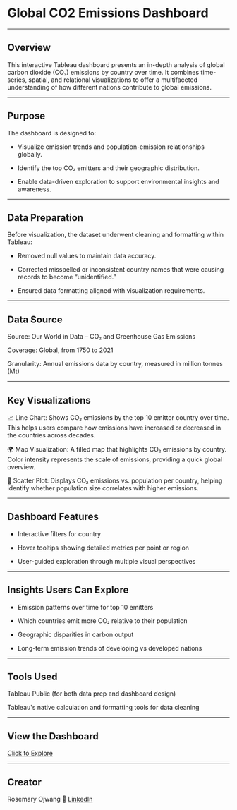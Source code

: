 # Global CO2 Emissions Dashboard

---

## Overview
This interactive Tableau dashboard presents an in-depth analysis of global carbon dioxide (CO₂) emissions by country over time. It combines time-series, spatial, and relational visualizations to offer a multifaceted understanding of how different nations contribute to global emissions.

---

## Purpose
The dashboard is designed to:

- Visualize emission trends and population-emission relationships globally.

- Identify the top CO₂ emitters and their geographic distribution.

- Enable data-driven exploration to support environmental insights and awareness.

---

## Data Preparation
Before visualization, the dataset underwent cleaning and formatting within Tableau:

- Removed null values to maintain data accuracy.

- Corrected misspelled or inconsistent country names that were causing records to become “unidentified.”

- Ensured data formatting aligned with visualization requirements.

---

## Data Source
Source: Our World in Data – CO₂ and Greenhouse Gas Emissions

Coverage: Global, from 1750 to 2021

Granularity: Annual emissions data by country, measured in million tonnes (Mt)

---

## Key Visualizations
📈 Line Chart:
Shows CO₂ emissions by the top 10 emittor country over time. This helps users compare how emissions have increased or decreased in the countries across decades.

🌍 Map Visualization:
A filled map that highlights CO₂ emissions by country. Color intensity represents the scale of emissions, providing a quick global overview.

🔘 Scatter Plot:
Displays CO₂ emissions vs. population per country, helping identify whether population size correlates with higher emissions.

---

## Dashboard Features
- Interactive filters for country

- Hover tooltips showing detailed metrics per point or region

- User-guided exploration through multiple visual perspectives

---

## Insights Users Can Explore
- Emission patterns over time for top 10 emitters

- Which countries emit more CO₂ relative to their population

- Geographic disparities in carbon output

- Long-term emission trends of developing vs developed nations

---
    
## Tools Used
Tableau Public (for both data prep and dashboard design)

Tableau's native calculation and formatting tools for data cleaning

---

## View the Dashboard
[Click to Explore](https://public.tableau.com/app/profile/rosemary.ojwang/viz/GlobalCO2Emissions_17290577706870/GlobalCO2Emissions)

---

## Creator
Rosemary Ojwang
🔗 [LinkedIn](www.linkedin.com/in/rosemary-ojwang-989b76259)
